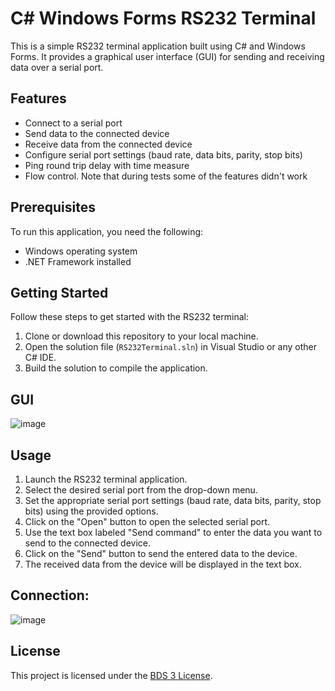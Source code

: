 # C# Windows Forms RS232 Terminal

This is a simple RS232 terminal application built using C# and Windows Forms. It provides a graphical user interface (GUI) for sending and receiving data over a serial port.

## Features

- Connect to a serial port
- Send data to the connected device
- Receive data from the connected device
- Configure serial port settings (baud rate, data bits, parity, stop bits)
- Ping round trip delay with time measure
- Flow control. Note that during tests some of the features didn't work

## Prerequisites

To run this application, you need the following:

- Windows operating system
- .NET Framework installed

## Getting Started

Follow these steps to get started with the RS232 terminal:

1. Clone or download this repository to your local machine.
2. Open the solution file (`RS232Terminal.sln`) in Visual Studio or any other C# IDE.
3. Build the solution to compile the application.

## GUI

![image](https://github.com/my-memory-leaked/RS232-Terminal/assets/72348855/eb76d3ca-a11a-45ca-a676-220ac83145e8)

## Usage

1. Launch the RS232 terminal application.
3. Select the desired serial port from the drop-down menu.
4. Set the appropriate serial port settings (baud rate, data bits, parity, stop bits) using the provided options.
5. Click on the "Open" button to open the selected serial port.
6. Use the text box labeled "Send command" to enter the data you want to send to the connected device.
7. Click on the "Send" button to send the entered data to the device.
8. The received data from the device will be displayed in the text box.

## Connection:

![image](https://github.com/my-memory-leaked/RS232-Terminal/assets/72348855/2eacdf83-9ab4-47f5-8d89-f37c296808c9)

## License

This project is licensed under the [BDS 3 License](LICENSE).
